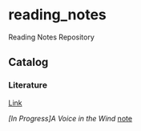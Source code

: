 # reading_notes
Reading Notes Repository 
## Catalog

### Literature
[Link](./literature)

*[In Progress]A Voice in the Wind* [note](./literature/a_voice_in_the_wind) 
